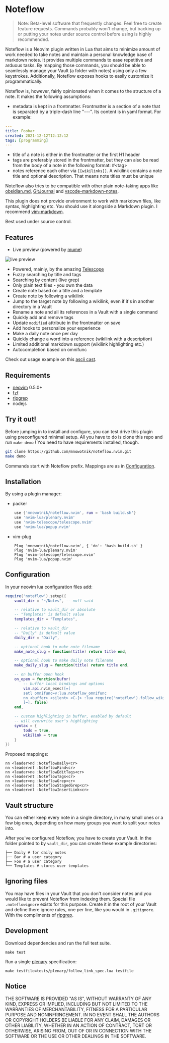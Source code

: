 # Noteflow

> Note: Beta-level software that frequently changes. Feel free to create feature requests.
> Commands probably won't change, but backing up or putting your notes under source control before using is highly recommended.

Noteflow is a Neovim plugin written in Lua that aims to minimize amount of
work needed to take notes and maintain a personal knowledge base of
markdown notes. It provides multiple commands to ease repetitive and arduous
tasks. By mapping those commands, you should be able to seamlessly manage
your Vault (a folder with notes) using only a few keystrokes. Additionally,
Noteflow exposes hooks to easily customize it programmatically.

Noteflow is, however, fairly opinionated when it comes to the structure
of a note. It makes the following assumptions:

- metadata is kept in a frontmatter. Frontmatter is a section of a note
that is separated by a triple-dash line "---". Its content is in yaml format. For example:

```yaml
---
title: Foobar
created: 2021-12-12T12:12:12
tags: [programming]
---
```

- title of a note is either in the frontmatter or the first H1 header
- tags are preferably stored in the frontmatter, but they can also be read from the
body of a note in the following format: #&lt;tag&gt;
- notes reference each other via `[[wikilinks]]`. A wikilink contains a note title and optional description. That means note titles must be unique

Noteflow also tries to be compatible with other plain note-taking apps like
[obsidian.md](https://obsidian.md), [GitJournal](https://gitjournal.io/) and
[vscode-markdown-notes](https://github.com/kortina/vscode-markdown-notes).

This plugin does not provide environment to work with markdown files, like syntax,
highlighting etc. You should use it alongside a Markdown plugin. I recommend
[vim-markdown](https://github.com/plasticboy/vim-markdown).

Best used under source control.

## Features

- Live preview (powered by [mume](https://github.com/shd101wyy/mume))

![live preview](https://user-images.githubusercontent.com/8244123/115910142-01dae000-a45c-11eb-8a4e-18572ff68a03.gif)

- Powered, mainly, by the amazing [Telescope](https://github.com/nvim-telescope/telescope.nvim)
- Fuzzy searching by title and tags
- Searching by content (live grep)
- Only plain text files - you own the data
- Create note based on a title and a template
- Create note by following a wikilink
- Jump to the target note by following a wikilink, even if it's in another directory in a Vault
- Rename a note and all its references in a Vault with a single command
- Quickly add and remove tags
- Update `modified` attribute in the frontmatter on save
- Add hooks to personalize your experience
- Make a daily note once per day
- Quickly change a word into a reference (wikilink with a description)
- Limited additional markdown support (wikilink highlighting etc.)
- Autocompletion based on omnifunc

Check out usage example on this [ascii cast](https://asciinema.org/a/405771).

## Requirements

- [neovim](https://github.com/neovim/neovim/releases) 0.5.0+
- [fzf](https://github.com/junegunn/fzf)
- [ripgrep](https://github.com/BurntSushi/ripgrep)
- nodejs

## Try it out!

Before jumping in to install and configure, you can test drive this plugin
using preconfigured minimal setup. All you have to do is clone this repo and
run `make demo` ! You need to have requirements installed, though.

```bash
git clone https://github.com/mnowotnik/noteflow.nvim.git
make demo
```

Commands start with Noteflow prefix.
Mappings are as in [Configuration](#configuration).

## Installation

By using a plugin manager:

- packer
```lua
    use {'mnowotnik/noteflow.nvim', run = 'bash build.sh'}
    use 'nvim-lua/plenary.nvim'
    use 'nvim-telescope/telescope.nvim'
    use 'nvim-lua/popup.nvim'
```

- vim-plug
```viml
    Plug 'mnowotnik/noteflow.nvim', { 'do': 'bash build.sh' }
    Plug 'nvim-lua/plenary.nvim'
    Plug 'nvim-telescope/telescope.nvim'
    Plug 'nvim-lua/popup.nvim'
```


## Configuration

In your neovim lua configuration files add:

```lua
require('noteflow').setup({
    vault_dir = "~/Notes", -- nuff said

    -- relative to vault_dir or absolute
    -- "Templates" is default value
    templates_dir = "Templates",

    -- relative to vault_dir
    -- "Daily" is default value
    daily_dir = "Daily",

    -- optional hook to make note filename
    make_note_slug = function(title) return title end,

    -- optional hook to make daily note filename
    make_daily_slug = function(title) return title end,

    -- on buffer open hook
    on_open = function(bufnr)
        -- buffer local bindings and options
        vim.api.nvim_exec([=[
        setl omnifunc=v:lua.noteflow_omnifunc
        nn <buffer> <silent> <C-]> :lua require('noteflow').follow_wikilink()<cr>
        ]=], false)
    end,

    -- custom highlighting in buffer, enabled by default
    -- will overwrite user's highlighting
    syntax = {
        todo = true,
        wikilink = true
    }
})
```

Proposed mappings:

```viml
nn <leader>nd :NoteflowDaily<cr>
nn <leader>nf :NoteflowFind<cr>
nn <leader>ne :NoteflowEditTags<cr>
nn <leader>nt :NoteflowTags<cr>
nn <leader>ng :NoteflowGrep<cr>
nn <leader>ns :NoteflowStagedGrep<cr>
nn <leader>nl :NoteflowInsertLink<cr>
```

## Vault structure

You can either keep every note in a single directory, in many small ones or a
few big ones, depending on how many groups you want to split your notes into.

After you've configured Noteflow, you have to create your Vault.
In the folder pointed to by `vault_dir`, you can create these example directories:

```shell
├── Daily # for daily notes
├── Bar # a user category
├── Foo # a user category
└── Templates # stores user templates
```

## Ignoring files

You may have files in your Vault that you don't consider notes and you would
like to prevent Noteflow from indexing them. Special file `.noteflowignore` exists
for this purpose. Create it in the root of your Vault and define there
ignore rules, one per line, like you would in `.gitignore`. With the compliments of [ripgrep](https://github.com/BurntSushi/ripgrep).

## Development

Download dependencies and run the full test suite.

`make test`

Run a single [plenary](https://github.com/nvim-lua/plenary.nvim) specification:

`make testfile=tests/plenary/follow_link_spec.lua testfile`

## Notice

THE SOFTWARE IS PROVIDED "AS IS", WITHOUT WARRANTY OF ANY KIND, EXPRESS OR
IMPLIED, INCLUDING BUT NOT LIMITED TO THE WARRANTIES OF MERCHANTABILITY,
FITNESS FOR A PARTICULAR PURPOSE AND NONINFRINGEMENT. IN NO EVENT SHALL THE
AUTHORS OR COPYRIGHT HOLDERS BE LIABLE FOR ANY CLAIM, DAMAGES OR OTHER
LIABILITY, WHETHER IN AN ACTION OF CONTRACT, TORT OR OTHERWISE, ARISING FROM,
OUT OF OR IN CONNECTION WITH THE SOFTWARE OR THE USE OR OTHER DEALINGS IN THE
SOFTWARE.
